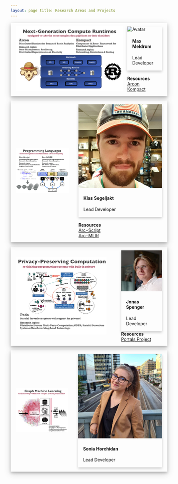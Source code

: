 ```yaml
---
layout: page title: Research Areas and Projects
---
```

<style>
.card {
  /* Add shadows to create the "card" effect */
  box-shadow: 0 4px 8px 0 rgba(0,0,0,0.2);
  transition: 0.3s;
}

.container {
  padding: 2px 16px;
}

.shadow {
    box-shadow: 0 4px 8px 0 rgba(0, 0, 0, 0.2), 0 6px 20px 0 rgba(0, 0, 0, 0.19);
    padding: 10px;
}
</style>

<table class="shadow">
<thead>
  <tr width="55%">
    <td rowspan="2"><img src="/assets/images/projects/runtime.png" width="100%"></td>
    <td style="margin: 0 auto">
        <div class="card">
          <img src="/assets/images/people/max.jpg" alt="Avatar" style="width:100%">
          <div class="container">
            <h4><b>Max Meldrum</b></h4>
            <p>Lead Developer</p>
          </div>
        </div>
        <br>
        <b>Resources</b>
        <br>
        <a href="https://github.com/cda-group/arcon">Arcon</a><br>
        <a href="https://github.com/kompics/kompact">Kompact</a><br>
    </td>
  </tr>
</thead>
</table>


<table class="shadow">
<thead>
  <tr width="55%">
    <td rowspan="2"><img src="/assets/images/projects/language.png" width="90%"></td>
    <td style="margin: 0 auto">
        <div class="card">
          <img src="/assets/images/people/klas.jpg" alt="Avatar" style="width:100%">
          <div class="container">
            <h4><b>Klas Segeljakt</b></h4>
            <p>Lead Developer</p>
          </div>
        </div>
        <br>
        <b>Resources</b>
        <br>
        <a href="https://github.com/cda-group/arc/tree/master/arc-script">Arc-Script</a><br>
        <a href="https://github.com/cda-group/arc/tree/master/arc-mlir">Arc-MLIR</a><br>
    </td>
  </tr>
</thead>
</table>


<table class="shadow">
<thead>
  <tr width="55%">
    <td rowspan="2"><img src="/assets/images/projects/privacy.png" width="90%"></td>
    <td style="margin: 0 auto">
        <div class="card">
          <img src="/assets/images/people/jonas.jpg" alt="Avatar" style="width:100%">
          <div class="container">
            <h4><b>Jonas Spenger</b></h4>
            <p>Lead Developer</p>
          </div>
        </div>
        <b>Resources</b>
        <br>
        <a href="https://www.portals-project.org/">Portals Project</a><br>
    </td>
  </tr>
</thead>
</table>

<table class="shadow">
<thead>
  <tr width="55%">
    <td rowspan="2"><img src="/assets/images/projects/graphs.png" width="90%"></td>
    <td style="margin: 0 auto">
        <div class="card">
          <img src="/assets/images/people/sonia.jpg" alt="Avatar" style="width:100%">
          <div class="container">
            <h4><b>Sonia Horchidan</b></h4>
            <p>Lead Developer</p>
          </div>
        </div>
    </td>
  </tr>
</thead>
</table>
